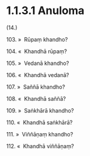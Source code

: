 # 1.1.3.1 Anuloma

(14.)

103\. »  Rūpaṃ khandho?

104\. «  Khandhā rūpaṃ?

105\. »  Vedanā khandho?

106\. «  Khandhā vedanā?

107\. »  Saññā khandho?

108\. «  Khandhā saññā?

109\. »  Saṅkhārā khandho?

110\. «  Khandhā saṅkhārā?

111\. »  Viññāṇaṃ khandho?

112\. «  Khandhā viññāṇaṃ?
